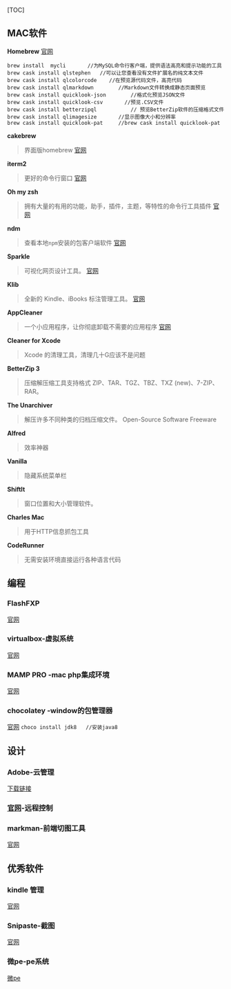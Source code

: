 [TOC]

## MAC软件
**Homebrew**
[官网](https://brew.sh/index_zh-cn.html)

```
brew install  mycli       //为MySQL命令行客户端，提供语法高亮和提示功能的工具
brew cask install qlstephen   //可以让您查看没有文件扩展名的纯文本文件
brew cask install qlcolorcode    //在预览源代码文件，高亮代码
brew cask install qlmarkdown		//Markdown文件转换成静态页面预览
brew cask install quicklook-json  		//格式化预览JSON文件
brew cask install quicklook-csv       //预览.CSV文件
brew cask install betterzipql			// 预览BetterZip软件的压缩格式文件
brew cask install qlimagesize		//显示图像大小和分辨率
brew cask install quicklook-pat		//brew cask install quicklook-pat
```


**cakebrew**

>界面版homebrew	[官网](https://www.cakebrew.com/)


**iterm2**

> 更好的命令行窗口	[官网](http://www.iterm2.com/)



**Oh my zsh**

> 拥有大量的有用的功能，助手，插件，主题，等特性的命令行工具插件	 [官网](http://ohmyz.sh/) 


**ndm**

> 查看本地`npm`安装的包客户端软件 [官网](https://720kb.github.io/ndm/)

**Sparkle**

> 可视化网页设计工具。	 [官网](https://sparkleapp.com/)  

**Klib** 

>全新的 Kindle、iBooks 标注管理工具。  [官网](http://klib.me/cn/)


**AppCleaner** 

>一个小应用程序，让你彻底卸载不需要的应用程序 [官网](http://freemacsoft.net/appcleaner/)

**Cleaner for Xcode**

> Xcode 的清理工具，清理几十G应该不是问题

**BetterZip 3**

>  压缩解压缩工具支持格式 ZIP、TAR、TGZ、TBZ、TXZ (new)、7-ZIP、RAR。


**The Unarchiver** 

> 解压许多不同种类的归档压缩文件。 Open-Source Software Freeware

**Alfred** 

>效率神器


**Vanilla** 

>隐藏系统菜单栏

**ShiftIt**

>窗口位置和大小管理软件。

**Charles Mac**

>用于HTTP信息抓包工具

**CodeRunner**

>无需安装环境直接运行各种语言代码


## 编程

### FlashFXP
[官网](https://www.flashfxp.com/download)

### virtualbox-虚拟系统
[官网](https://www.virtualbox.org/wiki/Downloads)

### MAMP PRO -mac php集成环境
[官网](https://www.mamp.info/en/downloads/)

### chocolatey -window的包管理器
[官网](https://chocolatey.org/install)
`choco install jdk8   //安装java8` 

## 设计

### Adobe-云管理
[下载链接](https://ccmdls.adobe.com/AdobeProducts/KCCC/1/win32/CreativeCloudSet-Up.exe)

### [官网](https://www.teamviewer.com/zhcn/download/windows/)-远程控制

### markman-前端切图工具
[官网](http://www.getmarkman.com/)



## 优秀软件
### kindle 管理
[官网](http://kmate.me/downloadcn/)

### Snipaste-截图
[官网](https://www.snipaste.com/)

### 微pe-pe系统
[微pe](http://www.wepe.com.cn/download.html)